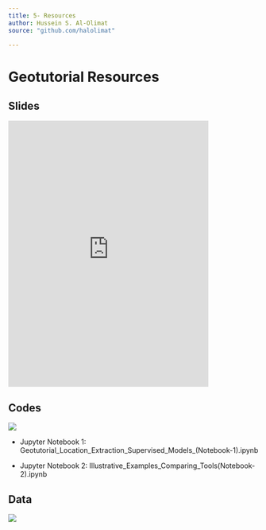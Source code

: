 ```yaml
---
title: 5- Resources
author: Hussein S. Al-Olimat
source: "github.com/halolimat"

---
```


# Geotutorial Resources

## Slides

<iframe src="https://docs.google.com/presentation/d/e/2PACX-1vQtZEjh0opvjyNDra19JLgFq5EO6AY7VxYNQrsbPQIGwgi7fH0u38xilTRfIcAe40fexgVU0XK-gV6k/embed?start=false&loop=false&delayms=3000" frameborder="0" width="80%" height="535px" allowfullscreen="true" mozallowfullscreen="true" webkitallowfullscreen="true"></iframe>

## Codes

[<img src="https://raw.githubusercontent.com/halolimat/LNEx/master/LNEx_logo.png">](https://github.com/halolimat/LNEx)

* Jupyter Notebook 1: Geotutorial_Location_Extraction_Supervised_Models_(Notebook-1).ipynb

* Jupyter Notebook 2: Illustrative_Examples_Comparing_Tools(Notebook-2).ipynb

## Data

[<img src="https://wwwdb.inf.tu-dresden.de/opendatasurvey/img/opendata1.png">](https://drive.google.com/drive/u/1/folders/1g_We4a17x3OkcE8CTSF8_MtvPouZ6CMz)
